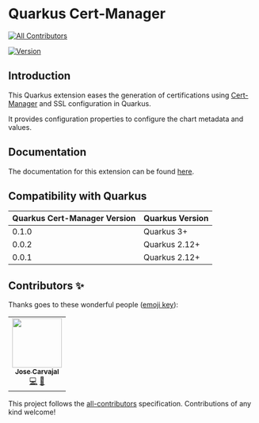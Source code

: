 # Quarkus Cert-Manager
<!-- ALL-CONTRIBUTORS-BADGE:START - Do not remove or modify this section -->
[![All Contributors](https://img.shields.io/badge/all_contributors-1-orange.svg?style=flat-square)](#contributors-)
<!-- ALL-CONTRIBUTORS-BADGE:END -->

[![Version](https://img.shields.io/maven-central/v/io.quarkiverse.certmanager/quarkus-certmanager?logo=apache-maven&style=flat-square)](https://search.maven.org/artifact/io.quarkiverse.certmanager/quarkus-certmanager)

## Introduction

This Quarkus extension eases the generation of certifications using [Cert-Manager](https://cert-manager.io/) and SSL configuration in Quarkus.

It provides configuration properties to configure the chart metadata and values.

## Documentation

The documentation for this extension can be found [here](https://quarkiverse.github.io/quarkiverse-docs/quarkus-certmanager/dev/index.html).

## Compatibility with Quarkus

| Quarkus Cert-Manager Version  | Quarkus Version |
|---|---|
| 0.1.0  | Quarkus 3+ |
| 0.0.2  | Quarkus 2.12+ |
| 0.0.1  | Quarkus 2.12+ |

## Contributors ✨

Thanks goes to these wonderful people ([emoji key](https://allcontributors.org/docs/en/emoji-key)):

<!-- ALL-CONTRIBUTORS-LIST:START - Do not remove or modify this section -->
<!-- prettier-ignore-start -->
<!-- markdownlint-disable -->
<table>
  <tr>
    <td align="center"><a href="https://github.com/Sgitario"><img src="https://avatars.githubusercontent.com/u/6310047?v=4&s=100" width="100px;" alt=""/><br /><sub><b>Jose Carvajal</b></sub></a><br /><a href="https://github.com/quarkiverse/quarkus-certmanager/commits?author=Sgitario" title="Code">💻</a> <a href="#maintenance-sgitario" title="Maintenance">🚧</a></td>
  </tr>
</table>

<!-- markdownlint-restore -->
<!-- prettier-ignore-end -->

<!-- ALL-CONTRIBUTORS-LIST:END -->

This project follows the [all-contributors](https://github.com/all-contributors/all-contributors) specification. Contributions of any kind welcome!